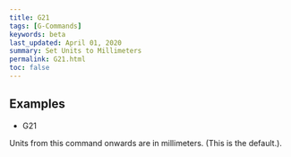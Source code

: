 ```yaml
---
title: G21
tags: [G-Commands] 
keywords: beta 
last_updated: April 01, 2020 
summary: Set Units to Millimeters 
permalink: G21.html
toc: false 
---
```



## Examples

* G21

Units from this command onwards are in millimeters. (This is the default.).

